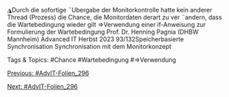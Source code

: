 ◮Durch die sofortige ¨Ubergabe der Monitorkontrolle hatte kein anderer Thread
(Prozess) die Chance, die Monitordaten derart zu ver ¨andern, dass die
Wartebedingung wieder gilt
⇒Verwendung einer if-Anweisung zur Formulierung der Wartebedingung
Prof. Dr. Henning Pagnia (DHBW Mannheim) Advanced IT Herbst 2023 93/132Speicherbasierte Synchronisation Synchronisation mit dem Monitorkonzept

   Tags & Topics:
   #Chance
   #Wartebedingung
   #⇒Verwendung

[Previous: #AdvIT-Folien_296](AdvIT-Folien_296.md)

[Next: #AdvIT-Folien_296](AdvIT-Folien_296.md)